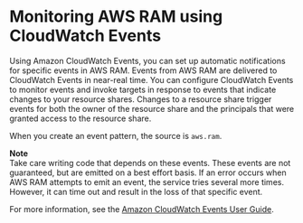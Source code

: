 # Monitoring AWS RAM using CloudWatch Events<a name="using-cloudwatch-events"></a>

Using Amazon CloudWatch Events, you can set up automatic notifications for specific events in AWS RAM\. Events from AWS RAM are delivered to CloudWatch Events in near\-real time\. You can configure CloudWatch Events to monitor events and invoke targets in response to events that indicate changes to your resource shares\. Changes to a resource share trigger events for both the owner of the resource share and the principals that were granted access to the resource share\.

When you create an event pattern, the source is `aws.ram`\.

**Note**  
Take care writing code that depends on these events\. These events are not guaranteed, but are emitted on a best effort basis\. If an error occurs when AWS RAM attempts to emit an event, the service tries several more times\. However, it can time out and result in the loss of that specific event\.

For more information, see the [Amazon CloudWatch Events User Guide](https://docs.aws.amazon.com/AmazonCloudWatch/latest/events/)\.